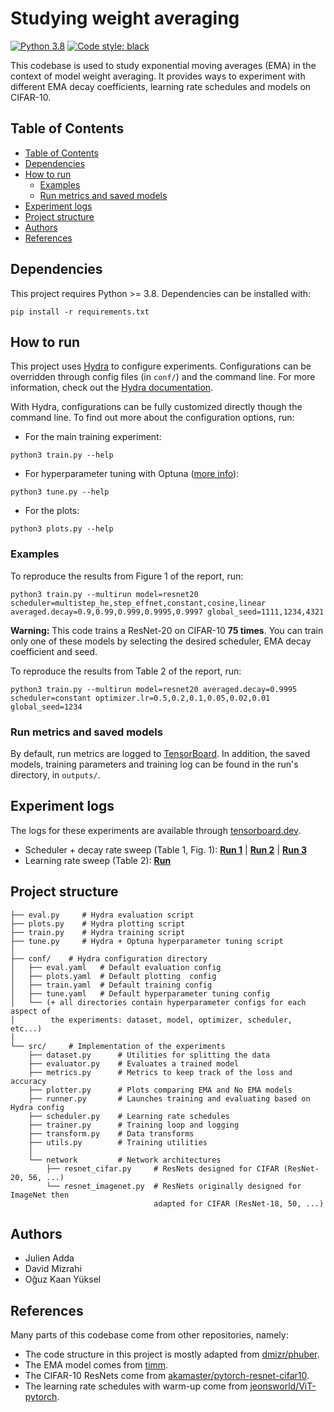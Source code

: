 # Studying weight averaging

[![Python 3.8](https://img.shields.io/badge/python-3.8-blue.svg)](https://www.python.org/downloads/release/python-380//)
[![Code style: black](https://img.shields.io/badge/code%20style-black-000000.svg)](https://github.com/psf/black)

This codebase is used to study exponential moving averages (EMA) in the context of model weight averaging. It provides ways to experiment with different EMA decay coefficients, learning rate schedules and models on CIFAR-10.

## Table of Contents

- [Table of Contents](#table-of-contents)
- [Dependencies](#dependencies)
- [How to run](#how-to-run)
  - [Examples](#examples)
  - [Run metrics and saved models](#run-metrics-and-saved-models)
- [Experiment logs](#experiment-logs)
- [Project structure](#project-structure)
- [Authors](#authors)
- [References](#references)


## Dependencies
This project requires Python >= 3.8. Dependencies can be installed with:
```
pip install -r requirements.txt
```


## How to run

This project uses [Hydra](https://hydra.cc/) to configure experiments. Configurations can be overridden through config files (in `conf/`) and the command line. For more information, check out the [Hydra documentation](https://hydra.cc/docs/intro/).

With Hydra, configurations can be fully customized directly though the command line. To find out more about the configuration options, run:
- For the main training experiment:
```
python3 train.py --help
```
- For hyperparameter tuning with Optuna ([more info](https://hydra.cc/docs/plugins/optuna_sweeper)):
```
python3 tune.py --help
```
- For the plots:
```
python3 plots.py --help
```

### Examples
To reproduce the results from Figure 1 of the report, run:
```
python3 train.py --multirun model=resnet20 scheduler=multistep_he,step_effnet,constant,cosine,linear averaged.decay=0.9,0.99,0.999,0.9995,0.9997 global_seed=1111,1234,4321
```
**Warning:** This code trains a ResNet-20 on CIFAR-10 **75 times**. You can train only one of these models by selecting the desired scheduler, EMA decay coefficient and seed.

To reproduce the results from Table 2 of the report, run:
```
python3 train.py --multirun model=resnet20 averaged.decay=0.9995 scheduler=constant optimizer.lr=0.5,0.2,0.1,0.05,0.02,0.01 global_seed=1234
```

### Run metrics and saved models
By default, run metrics are logged to [TensorBoard](https://www.tensorflow.org/tensorboard). In addition, the saved models, training parameters and training log can be found in the run's directory, in `outputs/`.

## Experiment logs

The logs for these experiments are available through [tensorboard.dev](https://tensorboard.dev/).

- Scheduler + decay rate sweep (Table 1, Fig. 1): [**Run 1**](https://tensorboard.dev/experiment/p9Hjq9kySPaeg84NtZX57Q) | [**Run 2**](https://tensorboard.dev/experiment/8NJxp4UgSXamjGrbUlQUxw) | [**Run 3**](https://tensorboard.dev/experiment/Wwrw9xKiQQGzwVp1DE2d2w)
- Learning rate sweep (Table 2): [**Run**](https://tensorboard.dev/experiment/iy10jUyCQyaW62wWU7yKpw)


## Project structure


```
├── eval.py     # Hydra evaluation script
├── plots.py    # Hydra plotting script
├── train.py    # Hydra training script
├── tune.py     # Hydra + Optuna hyperparameter tuning script
│
├── conf/    # Hydra configuration directory
│   ├── eval.yaml   # Default evaluation config
│   ├── plots.yaml  # Default plotting  config
│   ├── train.yaml  # Default training config
│   ├── tune.yaml   # Default hyperparameter tuning config
│   └── (+ all directories contain hyperparameter configs for each aspect of
│        the experiments: dataset, model, optimizer, scheduler, etc...) 
│ 
└── src/     # Implementation of the experiments
    ├── dataset.py      # Utilities for splitting the data
    ├── evaluator.py    # Evaluates a trained model
    ├── metrics.py      # Metrics to keep track of the loss and accuracy
    ├── plotter.py      # Plots comparing EMA and No EMA models
    ├── runner.py       # Launches training and evaluating based on Hydra config
    ├── scheduler.py    # Learning rate schedules
    ├── trainer.py      # Training loop and logging
    ├── transform.py    # Data transforms
    ├── utils.py        # Training utilities
    │
    └── network         # Network architectures
        ├── resnet_cifar.py     # ResNets designed for CIFAR (ResNet-20, 56, ...)
        └── resnet_imagenet.py  # ResNets originally designed for ImageNet then 
                                adapted for CIFAR (ResNet-18, 50, ...)   
```

## Authors
- Julien Adda
- David Mizrahi
- Oğuz Kaan Yüksel


## References
Many parts of this codebase come from other repositories, namely:

- The code structure in this project is mostly adapted from [dmizr/phuber](https://github.com/dmizr/phuber).
- The EMA model comes from [timm](https://github.com/rwightman/pytorch-image-models).
- The CIFAR-10 ResNets come from [akamaster/pytorch-resnet-cifar10](https://github.com/akamaster/pytorch_resnet_cifar10).
- The learning rate schedules with warm-up come from [jeonsworld/ViT-pytorch](https://github.com/jeonsworld/ViT-pytorch).
